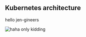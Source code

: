 
## Kubernetes architecture

hello jen-gineers

![haha only kidding](/katacoda-scenarios/scenarios/kubernetes-101/images/k8s-arch1.png)
